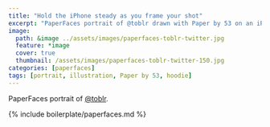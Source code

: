 ```yaml
---
title: "Hold the iPhone steady as you frame your shot"
excerpt: "PaperFaces portrait of @toblr drawn with Paper by 53 on an iPad."
image: 
  path: &image ../assets/images/paperfaces-toblr-twitter.jpg 
  feature: *image
  cover: true
  thumbnail: /assets/images/paperfaces-toblr-twitter-150.jpg
categories: [paperfaces]
tags: [portrait, illustration, Paper by 53, hoodie]
---
```


PaperFaces portrait of [@toblr](https://twitter.com/toblr).

{% include boilerplate/paperfaces.md %}
